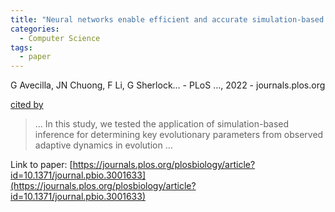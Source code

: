 ```yaml
---
title: "Neural networks enable efficient and accurate simulation-based inference of evolutionary parameters from adaptation dynamics"
categories:
  - Computer Science
tags:
  - paper
---
```

G Avecilla, JN Chuong, F Li, G Sherlock… - PLoS …, 2022 - journals.plos.org

[cited by](https://scholar.google.com/scholar?cites=1187758372476626714&as_sdt=4000005&sciodt=0,18&hl=en&num=20) 

>… In this study, we tested the application of simulation-based inference for determining key evolutionary parameters from observed adaptive dynamics in evolution …

Link to paper: [https://journals.plos.org/plosbiology/article?id=10.1371/journal.pbio.3001633](https://journals.plos.org/plosbiology/article?id=10.1371/journal.pbio.3001633)
